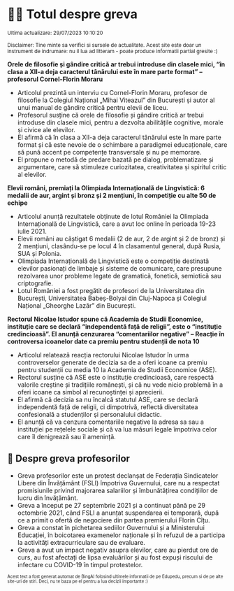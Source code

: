# 👩‍🏫 Totul despre greva
<sub>Ultima actualizare: 29/07/2023 10:10:20</sub>

<sub>Disclaimer: Tine minte sa verifici si sursele de actualitate. Acest site este doar un instrument de indrumare: nu il lua ad litteram - poate produce informatii partial gresite :)</sub>

**Orele de filosofie și gândire critică ar trebui introduse din clasele mici, “în clasa a XII-a deja caracterul tânărului este în mare parte format” – profesorul Cornel-Florin Moraru**
- Articolul prezintă un interviu cu Cornel-Florin Moraru, profesor de filosofie la Colegiul Național „Mihai Viteazul” din București și autor al unui manual de gândire critică pentru elevii de liceu.
- Profesorul susține că orele de filosofie și gândire critică ar trebui introduse din clasele mici, pentru a dezvolta abilitățile cognitive, morale și civice ale elevilor.
- El afirmă că în clasa a XII-a deja caracterul tânărului este în mare parte format și că este nevoie de o schimbare a paradigmei educaționale, care să pună accent pe competențe transversale și nu pe memorare.
- El propune o metodă de predare bazată pe dialog, problematizare și argumentare, care să stimuleze curiozitatea, creativitatea și spiritul critic al elevilor.

**Elevii români, premiați la Olimpiada Internațională de Lingvistică: 6 medalii de aur, argint și bronz și 2 mențiuni, în competiție cu alte 50 de echipe**
- Articolul anunță rezultatele obținute de lotul României la Olimpiada Internațională de Lingvistică, care a avut loc online în perioada 19-23 iulie 2021.
- Elevii români au câștigat 6 medalii (2 de aur, 2 de argint și 2 de bronz) și 2 mențiuni, clasându-se pe locul 4 în clasamentul general, după Rusia, SUA și Polonia.
- Olimpiada Internațională de Lingvistică este o competiție destinată elevilor pasionați de limbaje și sisteme de comunicare, care presupune rezolvarea unor probleme legate de gramatică, fonetică, semiotică sau criptografie.
- Lotul României a fost pregătit de profesori de la Universitatea din București, Universitatea Babeș-Bolyai din Cluj-Napoca și Colegiul Național „Gheorghe Lazăr” din București.

**Rectorul Nicolae Istudor spune că Academia de Studii Economice, instituție care se declară “independentă față de religii”, este o “instituție credincioasă”. El anunță cenzurarea “comentariilor negative”  – Reacție în controversa icoanelor date ca premiu pentru studenții de nota 10**
- Articolul relatează reacția rectorului Nicolae Istudor în urma controverselor generate de decizia sa de a oferi icoane ca premiu pentru studenții cu media 10 la Academia de Studii Economice (ASE).
- Rectorul susține că ASE este o instituție credincioasă, care respectă valorile creștine și tradițiile românești, și că nu vede nicio problemă în a oferi icoane ca simbol al recunoștinței și aprecierii.
- El afirmă că decizia sa nu încalcă statutul ASE, care se declară independentă față de religii, ci dimpotrivă, reflectă diversitatea confesională a studenților și personalului didactic.
- El anunță că va cenzura comentariile negative la adresa sa sau a instituției pe rețelele sociale și că va lua măsuri legale împotriva celor care îl denigrează sau îl amenință.

## 🏫 Despre greva profesorilor
- Greva profesorilor este un protest declanșat de Federația Sindicatelor Libere din Învățământ (FSLI) împotriva Guvernului, care nu a respectat promisiunile privind majorarea salariilor și îmbunătățirea condițiilor de lucru din învățământ.
- Greva a început pe 27 septembrie 2021 și a continuat până pe 29 octombrie 2021, când FSLI a anunțat suspendarea ei temporară, după ce a primit o ofertă de negociere din partea premierului Florin Cîțu.
- Greva a constat în pichetarea sediilor Guvernului și a Ministerului Educației, în boicotarea examenelor naționale și în refuzul de a participa la activități extracurriculare sau de evaluare.
- Greva a avut un impact negativ asupra elevilor, care au pierdut ore de curs, au fost afectați de lipsa evaluărilor și au fost expuși riscului de infectare cu COVID-19 în timpul protestelor.


<sub><sub>Acest text a fost generat automat de BingAI folosind ultimele informatii de pe Edupedu, precum si de pe alte site-uri de stiri. Deci, nu te baza pe el pentru a lua decizii importante :)</sub></sub>